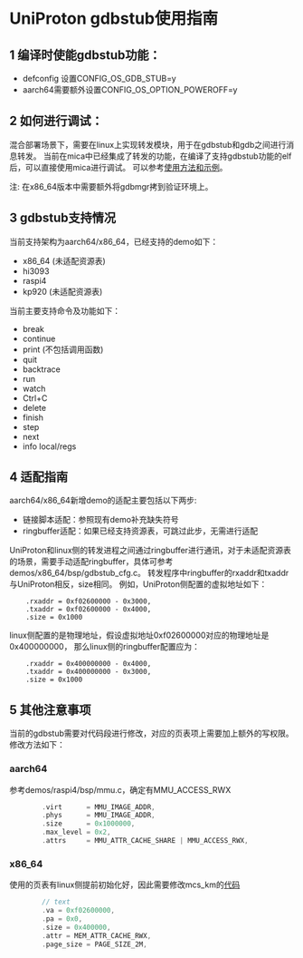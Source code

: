 # UniProton gdbstub使用指南

## 1 编译时使能gdbstub功能：
* defconfig 设置CONFIG_OS_GDB_STUB=y
* aarch64需要额外设置CONFIG_OS_OPTION_POWEROFF=y

## 2 如何进行调试：
混合部署场景下，需要在linux上实现转发模块，用于在gdbstub和gdb之间进行消息转发。
当前在mica中已经集成了转发的功能，在编译了支持gdbstub功能的elf后，可以直接使用mica进行调试。
可以参考[使用方法和示例](https://embedded.pages.openeuler.org/master/features/mica/instruction.html)。

注: 在x86_64版本中需要额外将gdbmgr拷到验证环境上。

## 3 gdbstub支持情况
当前支持架构为aarch64/x86_64，已经支持的demo如下：
* x86_64 (未适配资源表)
* hi3093
* raspi4
* kp920 (未适配资源表)

当前主要支持命令及功能如下：
* break
* continue
* print (不包括调用函数)
* quit
* backtrace
* run
* watch
* Ctrl+C
* delete
* finish
* step
* next
* info local/regs

## 4 适配指南
aarch64/x86_64新增demo的适配主要包括以下两步:
* 链接脚本适配：参照现有demo补充缺失符号
* ringbuffer适配：如果已经支持资源表，可跳过此步，无需进行适配

UniProton和linux侧的转发进程之间通过ringbuffer进行通讯，对于未适配资源表的场景，需要手动适配ringbuffer，具体可参考demos/x86_64/bsp/gdbstub_cfg.c。
转发程序中ringbuffer的rxaddr和txaddr与UniProton相反，size相同。
例如，UniProton侧配置的虚拟地址如下：
```
    .rxaddr = 0xf02600000 - 0x3000,
    .txaddr = 0xf02600000 - 0x4000,
    .size = 0x1000
```
linux侧配置的是物理地址，假设虚拟地址0xf02600000对应的物理地址是0x400000000，
那么linux侧的ringbuffer配置应为：
```
    .rxaddr = 0x400000000 - 0x4000,
    .txaddr = 0x400000000 - 0x3000,
    .size = 0x1000
```

## 5 其他注意事项
当前的gdbstub需要对代码段进行修改，对应的页表项上需要加上额外的写权限。修改方法如下：
### aarch64 
参考demos/raspi4/bsp/mmu.c，确定有MMU_ACCESS_RWX
```c
        .virt      = MMU_IMAGE_ADDR,
        .phys      = MMU_IMAGE_ADDR,
        .size      = 0x1000000,
        .max_level = 0x2,
        .attrs     = MMU_ATTR_CACHE_SHARE | MMU_ACCESS_RWX,
```

### x86_64
使用的页表有linux侧提前初始化好，因此需要修改mcs_km的[代码](https://gitee.com/openeuler/mcs/blob/uniproton_dev/mcs_km/mmu_map.c)
```c
		// text
		.va = 0xf02600000,
		.pa = 0x0,
		.size = 0x400000,
		.attr = MEM_ATTR_CACHE_RWX,
		.page_size = PAGE_SIZE_2M,
```